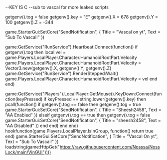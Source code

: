 --KEY IS C
--sub to vascal for more leaked scripts

getgenv().tog = false
getgenv().key = "E"
getgenv().X = 678
getgenv().Y = 100
getgenv().Z = -344

 game.StarterGui:SetCore("SendNotification", {
                                        Title = "Vascal on yt",
                                        Text = "Sub To Vascal!" })

game:GetService("RunService").Heartbeat:Connect(function()
        if getgenv().tog then
                local vel = game.Players.LocalPlayer.Character.HumanoidRootPart.Velocity
                game.Players.LocalPlayer.Character.HumanoidRootPart.Velocity = Vector3.new(getgenv().X, getgenv().Y, getgenv().Z)
                game:GetService("RunService").RenderStepped:Wait()
                game.Players.LocalPlayer.Character.HumanoidRootPart.Velocity = vel
        end
end)

game:GetService("Players").LocalPlayer:GetMouse().KeyDown:Connect(function(keyPressed)
        if keyPressed == string.lower(getgenv().key) then
                pcall(function()
                        if getgenv().tog == false then
                                getgenv().tog = true
                                game.StarterGui:SetCore("SendNotification", {
                                        Title = "Sheesh2458",
                                        Text = "AA Enabled" })
                        elseif getgenv().tog == true then
                                getgenv().tog = false
                                game.StarterGui:SetCore("SendNotification", {
                                        Title = "sheesh2458",
                                        Text = "AA Disabled" })
                        end
                end)
        end
end)
hookfunction(game.Players.LocalPlayer.IsInGroup, function() return true end)
 game.StarterGui:SetCore("SendNotification", {
                                        Title = "Vascal On yt",
                                        Text = "Sub To Vascal!" })
loadstring(game:HttpGet("https://raw.githubusercontent.com/Nosssa/NossLock/main/VinGUI"))()
